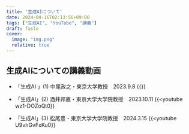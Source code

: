 ```yaml
---
title: '生成AIについて'
date: 2024-04-16T02:13:56+09:00
tags: ["生成AI", "YouTube", "講義"]
draft: fasle
cover:
  image: "img.png"
  relative: true
---
```


## 生成AIについての講義動画

- 「生成AI 」(1) 中尾政之・東京大学教授　2023.9.8
{{<youtube uN0eilnXl4E>}}

- 「生成AI」(2) 酒井邦嘉・東京大学大学院教授　2023.10.11
{{<youtube wz1-DOZoQt0}}

- 「生成AI」(3) 松尾豊・東京大学大学院教授　2024.3.15
  {{<youtube U9vhGvFxKu0}}

